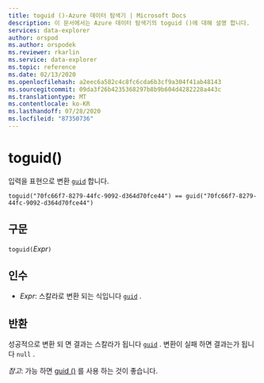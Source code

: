 ```yaml
---
title: toguid ()-Azure 데이터 탐색기 | Microsoft Docs
description: 이 문서에서는 Azure 데이터 탐색기의 toguid ()에 대해 설명 합니다.
services: data-explorer
author: orspod
ms.author: orspodek
ms.reviewer: rkarlin
ms.service: data-explorer
ms.topic: reference
ms.date: 02/13/2020
ms.openlocfilehash: a2eec6a582c4c8fc6cda6b3cf9a304f41ab48143
ms.sourcegitcommit: 09da3f26b4235368297b8b9b604d4282228a443c
ms.translationtype: MT
ms.contentlocale: ko-KR
ms.lasthandoff: 07/28/2020
ms.locfileid: "87350736"
---
```

# <a name="toguid"></a>toguid()

입력을 표현으로 변환 [`guid`](./scalar-data-types/guid.md) 합니다.

```kusto
toguid("70fc66f7-8279-44fc-9092-d364d70fce44") == guid("70fc66f7-8279-44fc-9092-d364d70fce44")
```

## <a name="syntax"></a>구문

`toguid(`*Expr*`)`

## <a name="arguments"></a>인수

* *Expr*: 스칼라로 변환 되는 식입니다 [`guid`](./scalar-data-types/guid.md) . 

## <a name="returns"></a>반환

성공적으로 변환 되 면 결과는 스칼라가 됩니다 [`guid`](./scalar-data-types/guid.md) .
변환이 실패 하면 결과는가 됩니다 `null` .

*참고*: 가능 하면 [guid ()](./scalar-data-types/guid.md) 를 사용 하는 것이 좋습니다.